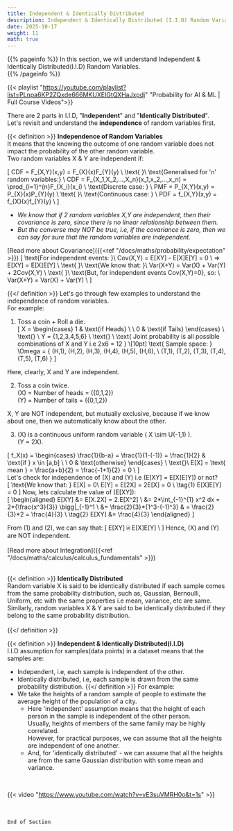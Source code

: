 ```yaml
---
title: Independent & Identically Distributed
description: Independent & Identically Distributed (I.I.D) Random Variables
date: 2025-10-17
weight: 11
math: true
---
```


{{% pageinfo %}}
In this section, we will understand Independent & Identically Distributed(I.I.D) Random Variables.<br>
{{% /pageinfo %}}

{{< playlist "https://youtube.com/playlist?list=PLnpa6KP2ZQxde666MKUXEIGtQXHaJxpdj" 
        "Probability for AI & ML | Full Course Videos">}}
<br>

There are 2 parts in I.I.D, "**Independent**" and "**Identically Distributed**". <br> 
Let's revisit and understand the **independence** of random variables first. <br>

{{< definition >}}
**Independence of Random Variables** <br>
It means that the knowing the outcome of one random variable does not impact the probability of the other random variable. <br>
Two random variables X & Y are independent if: <br>

\[
CDF = F_{X,Y}(x,y) = F_{X}(x)F_{Y}(y) \\
\text{ }\\
\text{Generalised for 'n' random variables:} \\
CDF = F_{X_1,X_2,...,X_n}(x_1,x_2,...,x_n) = \prod_{i=1}^{n}F_{X_i}(x_i) \\
\text{Discrete case: } \\
PMF = P_{X,Y}(x,y) = P_{X}(x)P_{Y}(y) \\
\text{ }\\
\text{Continuous case: } \\
PDF = f_{X,Y}(x,y) = f_{X}(x)f_{Y}(y) \\
\]
<br>

- _We know that if 2 random variables X,Y are independent, then their covariance is zero, 
since there is no linear relationship between them._ <br>
- _But the converse may NOT be true, i.e, if the covariance is zero, then we can say for sure that the random variables 
are independent._ <br>

[Read more about Covariance]({{<ref  "/docs/maths/probability/expectation"  >}})
\[
\text{For independent events: }\\
Cov(X,Y) = E[XY] - E[X]E[Y] = 0 \\
=> E[XY] = E[X]E[Y] \\
\text{ }\\
\text{We know that:  }\\
Var(X+Y) = Var(X) + Var(Y) + 2Cov(X,Y) \\
\text{ }\\
\text{But, for independent events Cov(X,Y)=0}, so: \\
Var(X+Y) = Var(X) + Var(Y) \\
\]

{{</ definition >}}
Let's go through few examples to understand the independence of random variables. <br>
For example: <br>

1. Toss a coin + Roll a die. <br>
\[
X = 
\begin{cases}
1 & \text{if Heads}  \\
\\
0 & \text{if Tails} 
\end{cases} \\
\text{} \\
Y = \{1,2,3,4,5,6\} \\
\text{} \\
\text{ Joint probability is all possible combinations of X and Y i.e 2x6 = 12 } \\[10pt]
\text{ Sample space: } \Omega = \{ (H,1), (H,2), (H,3), (H,4), (H,5), (H,6), \\
(T,1), (T,2), (T,3), (T,4), (T,5), (T,6) \}
\]

Here, clearly, X and Y are independent. <br>

2. Toss a coin twice. <br>
\(X\) = Number of heads = \(\{0,1,2\}\) <br>
\(Y\) = Number of tails = \(\{0,1,2\}\) <br>

X, Y are NOT independent, but mutually exclusive, because if we know about one, then we automatically know about the other. <br>

3. \(X\) is a continuous uniform random variable \( X \sim U(-1,1) \). <br>
\(Y = 2X\). <br>

\[
f_X(x) = 
\begin{cases} 
\frac{1}{b-a} = \frac{1}{1-(-1)} = \frac{1}{2}  & \text{if } x \in [a,b]  \\
\\
0 & \text{otherwise} 
\end{cases} \\
\text{}\\
E[X] = \text{ mean } =  \frac{a+b}{2} = \frac{-1+1}{2} = 0 \\
\]
<br>
Let's check for independence of \(X\) and \(Y\) i.e \(E[XY] = E[X]E[Y]\) or not? <br>
\[
\text{We know that: } E[X] = 0\\
E[Y] = E[2X] = 2E[X] = 0 \\
\tag{1} E[X]E[Y] = 0
\]
Now, lets calculate the value of \(E[XY]\): <br>
\[
\begin{aligned}
E[XY] &= E[X.2X] = 2.E[X^2] \\
&= 2*\int_{-1}^{1} x^2 dx = 2*{\frac{x^3}{3}} \bigg|_{-1}^1 \\
&= \frac{2}{3}*\{1^3-(-1)^3\} 
& = \frac{2}{3}*2 = \frac{4}{3} \\
\tag{2} E[XY] &= \frac{4}{3}
\end{aligned}
\]
<br>

From (1) and (2), we can say that:
\[
E[XY] ⍯ E[X]E[Y] \\
\]
Hence, \(X\) and \(Y\) are NOT independent.
<br><br>
[Read more about Integration]({{<ref  "/docs/maths/calculus/calculus_fundamentals" >}})
<br><br>

{{< definition >}}
**Identically Distributed** <br>
Random variable X is said to be identically distributed if each sample comes from the same probability distribution,
such as, Gaussian, Bernoulli, Uniform, etc with the same properties i.e mean, variance, etc are same. <br>
Similarly, random variables X & Y are said to be identically distributed if they belong to the same probability distribution.<br> <br>
{{</ definition >}}
<br>

{{< definition >}}
**Independent & Identically Distributed(I.I.D)** <br>
I.I.D assumption for samples(data points) in a dataset means that the samples are:
- Independent, i.e, each sample is independent of the other.
- Identically distributed, i.e, each sample is drawn from the same probability distribution.
{{</ definition >}}
For example: <br>
- We take the heights of a random sample of people to estimate the average height of the population of a city.
  - Here 'independent' assumption means that the height of each person in the sample is independent of the other person.<br>
  Usually, heights of members of the same family may be highly correlated.<br> 
  However, for practical purposes, we can assume that all the heights are independent of one another.
  - And, for 'identically distributed' - we can assume that all the heights are from the same Gaussian distribution with some mean and variance.
<br>

{{< video "https://www.youtube.com/watch?v=vE3suVMRH0o&t=1s" >}}

<br><br>
```End of Section```